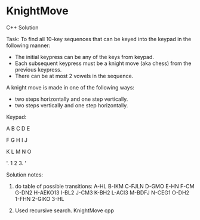 KnightMove
==========

C++ Solution


Task:
To find all 10-key sequences that can be keyed into the keypad in the following manner:
- The initial keypress can be any of the keys from keypad.
- Each subsequent keypress must be a knight move (aka chess) from the previous keypress.  
- There can be at most 2 vowels in the sequence.

A knight move is made in one of the following ways:
- two steps horizontally and one step vertically.
- two steps vertically and one step horizontally.

Keypad:

A B C D E 

F G H I J

K L M N O

'. 1 2 3. '
  

Solution notes:
1) do table of possible transitions:
A-HL
B-IKM
C-FJLN
D-GMO
E-HN
F-CM
G-DN2
H-AEKO13
I-BL2
J-CM3
K-BH2
L-ACI3
M-BDFJ
N-CEG1
O-DH2
1-FHN
2-GIKO
3-HL

2) Used recursive search.
KnightMove cpp 